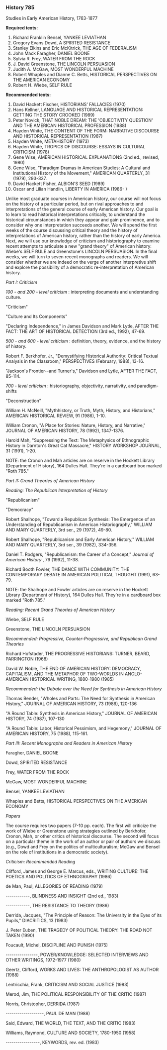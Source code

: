 ### History 785  
Studies in Early American History, 1763-1877



**Required texts:**

  1. Richard Franklin Bensel, YANKEE LEVIATHAN 
  2. Gregory Evans Dowd, A SPIRITED RESISTANCE 
  3. Stanley Elkins and Eric McKitrick, THE AGE OF FEDERALISM 
  4. John Mack Faragher, DANIEL BOONE 
  5. Sylvia R. Frey, WATER FROM THE ROCK 
  6. J. David Greenstone, THE LINCOLN PERSUASION 
  7. Judith A. McGaw, MOST WONDERFUL MACHINE 
  8. Robert Whaples and Dianne C. Betts, HISTORICAL PERSPECTIVES ON THE AMERICAN ECONOMY 
  9. Robert H. Wiebe, SELF RULE 



**Recommended texts:**

  1. David Hackett Fischer, HISTORIANS' FALLACIES (1970) 
  2. Hans Kellner, LANGUAGE AND HISTORICAL REPRESENTATION: GETTING THE STORY CROOKED (1989) 
  3. Peter Novick, THAT NOBLE DREAM: THE 'OBJECTIVITY QUESTION' AND THE AMERICAN HISTORICAL PROFESSION (1988) 
  4. Hayden White, THE CONTENT OF THE FORM: NARRATIVE DISCOURSE AND HISTORICAL REPRESENTATION (1987) 
  5. Hayden White, METAHISTORY (1973) 
  6. Hayden White, TROPICS OF DISCOURSE: ESSAYS IN CULTURAL CRITICISM (1978) 
  7. Gene Wise, AMERICAN HISTORICAL EXPLANATIONS (2nd ed., revised, 1980) 
  8. Gene Wise, "Paradigm Dramas in American Studies: A Cultural and Institutional History of the Movement," AMERICAN QUARTERLY, 31 (1979), 293-337. 
  9. David Hackett Fisher, ALBION'S SEED (1989) 
  10. Oscar and Lilian Handlin, LIBERTY IN AMERICA (1986- ) 



Unlike most graduate courses in American history, our course will not focus on
the history of a particular period, but on rival approaches to and
interpretations of the general course of early American history. Our goal is
to learn to read historical interpretations critically, to understand the
historical circumstances in which they appear and gain prominence, and to
consider why one interpretation succeeds another. We will spend the first
weeks of the course discussing critical theory and the history of
interpretations of American history, rather than the history of early America.
Next, we will use our knowledge of criticism and historiography to examine
recent attempts to articulate a new "grand theory" of American history:
Wiebe's SELF RULE and Greenstone's LINCOLN PERSUASION. In the final weeks, we
will turn to seven recent monographs and readers. We will consider whether we
are indeed on the verge of another interpretive shift and explore the
possibility of a democratic re-interpretation of American history.



_Part I: Criticism_

_100_ \- _and_ _200_ - _level_ _criticism_ : interpreting documents and
understanding culture.

"Criticism"

"Culture and Its Components"

"Declaring Independence," in James Davidson and Mark Lytle, AFTER THE FACT:
THE ART OF HISTORICAL DETECTION (3rd ed., 1992), 47-69.

_500_ \- _and_ _600_ - _level_ _criticism_ : definition, theory, evidence, and
the history of history.

Robert F. Berkhofer, Jr., "Demystifying Historical Authority: Critical Textual
Analysis in the Classroom," PERSPECTIVES (February, 1988), 13-16.

"Jackson's Frontier--and Turner's," Davidson and Lytle, AFTER THE FACT,
85-114.

_700_ - _level_ _criticism_ : historiography, objectivity, narrativity, and
paradigm-shifts

"Deconstruction"

William H. McNeill, "Mythhistory, or Truth, Myth, History, and Historians,"
AMERICAN HISTORICAL REVIEW, 91 (1986), 1-10.

William Cronon, "A Place for Stories: Nature, History, and Narrative," JOURNAL
OF AMERICAN HISTORY, 78 (1992), 1347-1376.

Harold Mah, "Suppressing the Text: The Metaphysics of Ethnographic History in
Darnton's Great Cat Massacre," HISTORY WORKSHOP JOURNAL, 31 (1991), 1-20.

NOTE: the Cronon and Mah articles are on reserve in the Hockett Library
(Department of History), 164 Dulles Hall. They're in a cardboard box marked
"Roth 785."



_Part II: Grand Theories of American History_

_Reading: The Republican Interpretation of History_

"Republicanism"

"Democracy"

Robert Shalhope, "Toward a Republican Synthesis: The Emergence of an
Understanding of Republicanism in American Historiography," WILLIAM AND MARY
QUARTERLY, 3rd ser., 29 (1972), 49-80.

Robert Shalhope, "Republicanism and Early American History," WILLIAM AND MARY
QUARTERLY, 3rd ser., 39 (1982), 334-356.

Daniel T. Rodgers, "Republicanism: the Career of a Concept," _Journal of
American History_ , 79 (1992), 11-38.

Richard Booth Fowler, THE DANCE WITH COMMUNITY: THE CONTEMPORARY DEBATE IN
AMERICAN POLITICAL THOUGHT (1991), 63-79.

NOTE: the Shalhope and Fowler articles are on reserve in the Hockett Library
(Department of History), 164 Dulles Hall. They're in a cardboard box marked
"Roth 785."

_Reading: Recent Grand Theories of American History_

Wiebe, SELF RULE

Greenstone, THE LINCOLN PERSUASION

_Recommended: Progressive, Counter-Progressive, and Republican Grand Theories_

Richard Hofstader, THE PROGRESSIVE HISTORIANS: TURNER, BEARD, PARRINGTON
(1968)

David W. Noble, THE END OF AMERICAN HISTORY: DEMOCRACY, CAPITALISM, AND THE
METAPHOR OF TWO-WORLDS IN ANGLO-AMERICAN HISTORICAL WRITING, 1880-1980 (1985)

_Recommended: the Debate over the Need for Synthesis in American History_

Thomas Bender, "Wholes and Parts: The Need for Synthesis in American History,"
JOURNAL OF AMERICAN HISTORY, 73 (1986), 120-136

"A Round Table: Synthesis in American History," JOURNAL OF AMERICAN HISTORY,
74 (1987), 107-130

"A Round Table: Labor, Historical Pessimism, and Hegemony," JOURNAL OF
AMERICAN HISTORY, 75 (1988), 115-161.



_Part III: Recent Monographs and Readers in American History_

Faragher, DANIEL BOONE

Dowd, SPIRITED RESISTANCE

Frey, WATER FROM THE ROCK

McGaw, MOST WONDERFUL MACHINE

Bensel, YANKEE LEVIATHAN

Whaples and Betts, HISTORICAL PERSPECTIVES ON THE AMERICAN ECONOMY



_Papers_

The course requires two papers (7-10 pp. each). The first will criticize the
work of Wiebe or Greenstone using strategies outlined by Berkhofer, Cronon,
Mah, or other critics of historical discourse. The second will focus on a
particular theme in the work of an author or pair of authors we discuss (e.g.,
Dowd and Frey on the politics of multiculturalism; McGaw and Bensel on the
role of institutions in a democratic society).



_Criticism: Recommended Reading_

Clifford, James and George E. Marcus, eds., WRITING CULTURE: THE POETICS AND
POLITICS OF ETHNOGRAPHY (1986)

de Man, Paul, ALLEGORIES OF READING (1979)

\------------, BLINDNESS AND INSIGHT (2nd ed., 1983)

\------------, THE RESISTANCE TO THEORY (1986)

Derrida, Jacques, "The Principle of Reason: The University in the Eyes of its
Pupils," DIACRITICS, 13 (1983)

J. Peter Euben, THE TRAGEDY OF POLITICAL THEORY: THE ROAD NOT TAKEN (1990)

Foucault, Michel, DISCIPLINE AND PUNISH (1975)

\----------------, POWER/KNOWLEDGE: SELECTED INTERVIEWS AND OTHER WRITINGS,
1972-1977 (1980)

Geertz, Clifford, WORKS AND LIVES: THE ANTHROPOLOGIST AS AUTHOR (1988)

Lentricchia, Frank, CRITICISM AND SOCIAL JUSTICE (1983)

Merod, Jim, THE POLITICAL RESPONSIBILITY OF THE CRITIC (1987)

Norris, Christopher, DERRIDA (1987)

\-------------------, PAUL DE MAN (1988)

Said, Edward, THE WORLD, THE TEXT, AND THE CRITIC (1983)

Williams, Raymond, CULTURE AND SOCIETY, 1780-1950 (1958)

\-----------------, KEYWORDS, rev. ed. (1983)

